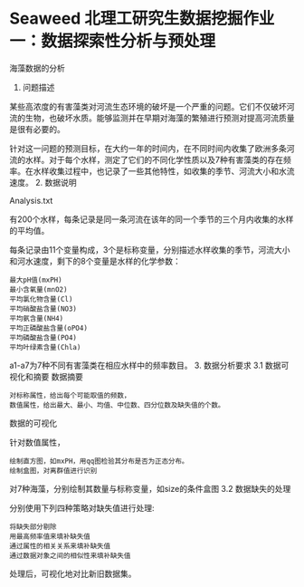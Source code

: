 # Seaweed 北理工研究生数据挖掘作业一：数据探索性分析与预处理
海藻数据的分析
1. 问题描述

某些高浓度的有害藻类对河流生态环境的破坏是一个严重的问题。它们不仅破坏河流的生物，也破坏水质。能够监测并在早期对海藻的繁殖进行预测对提高河流质量是很有必要的。

针对这一问题的预测目标，在大约一年的时间内，在不同时间内收集了欧洲多条河流的水样。对于每个水样，测定了它们的不同化学性质以及7种有害藻类的存在频率。在水样收集过程中，也记录了一些其他特性，如收集的季节、河流大小和水流速度。
2. 数据说明

Analysis.txt

有200个水样，每条记录是同一条河流在该年的同一个季节的三个月内收集的水样的平均值。

每条记录由11个变量构成，3个是标称变量，分别描述水样收集的季节，河流大小和河水速度，剩下的8个变量是水样的化学参数：

    最大pH值(mxPH)
    最小含氧量(mnO2)
    平均氯化物含量(Cl)
    平均硝酸盐含量(NO3)
    平均氨含量(NH4)
    平均正磷酸盐含量(oPO4)
    平均磷酸盐含量(PO4)
    平均叶绿素含量(Chla)

a1-a7为7种不同有害藻类在相应水样中的频率数目。
3. 数据分析要求
3.1 数据可视化和摘要
数据摘要

    对标称属性，给出每个可能取值的频数，
    数值属性，给出最大、最小、均值、中位数、四分位数及缺失值的个数。

数据的可视化

针对数值属性，

    绘制直方图，如mxPH，用qq图检验其分布是否为正态分布。
    绘制盒图，对离群值进行识别

对7种海藻，分别绘制其数量与标称变量，如size的条件盒图
3.2 数据缺失的处理

分别使用下列四种策略对缺失值进行处理:

    将缺失部分剔除
    用最高频率值来填补缺失值
    通过属性的相关关系来填补缺失值
    通过数据对象之间的相似性来填补缺失值

处理后，可视化地对比新旧数据集。
